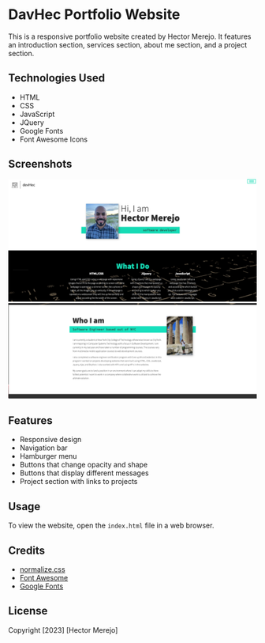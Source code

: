 # DavHec Portfolio Website

This is a responsive portfolio website created by Hector Merejo. It features an introduction section, services section, about me section, and a project section.

## Technologies Used
- HTML
- CSS
- JavaScript
- JQuery
- Google Fonts
- Font Awesome Icons

## Screenshots

<img src="https://github.com/HectorMerejo/DevHec-Portfolio/blob/281e372cb5effe8728131ed1cc0c9f98a871e25e/DevHec%20Portfolio%201.png" alt="DevHec Screenshot1" width="700px">


<img src="https://github.com/HectorMerejo/DevHec-Portfolio/blob/7308ea9e63e7bd91884e27302d66ff580bc02771/DevHec%20Portfolio%202.png" alt="DevHec Screenshot2" width="700px">


## Features
- Responsive design
- Navigation bar
- Hamburger menu
- Buttons that change opacity and shape
- Buttons that display different messages
- Project section with links to projects

## Usage
To view the website, open the `index.html` file in a web browser.

## Credits
- [normalize.css](https://github.com/necolas/normalize.css/)
- [Font Awesome](https://fontawesome.com/)
- [Google Fonts](https://fonts.google.com/)

## License
Copyright [2023] [Hector Merejo]
